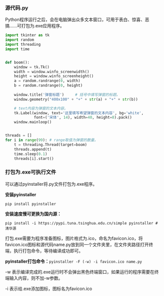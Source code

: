 ### 源代码.py

Python程序运行之后，会在电脑弹出众多文本窗口，可用于表白、惊喜、恶搞……可打包为.exe应用程序。

```python
import tkinter as tk
import random
import threading
import time


def boom():
    window = tk.Tk()
    width = window.winfo_screenwidth()
    height = window.winfo_screenheight()
    a = random.randrange(0, width)
    b = random.randrange(0, height)
    
    window.title('弹窗标题')	 # 括号中填写弹窗的标题。
    window.geometry("400x100" + "+" + str(a) + "+" + str(b))

    # text内容为弹窗的文本内容。
    tk.Label(window, text='这里填写希望弹窗的文本内容', bg='white',
             font=('宋体', 14), width=40, height=8).pack()
    window.mainloop()


threads = []
for i in range(99):	# range取值为弹窗的数量。
    t = threading.Thread(target=boom)
    threads.append(t)
    time.sleep(0.1)
    threads[i].start()
```

### 打包为.exe可执行文件

可以通过pyinstaller将.py文件打包为.exe程序。

**安装pyinstaller**

```
pip install pyinstaller
```

**安装速度慢可更换为国内源：**

```
pip install -i https://pypi.tuna.tsinghua.edu.cn/simple pyinstaller #清华源
```

打包.exe需要为程序准备图标，图片格式为.ico，命名为favicon.ico，将favicon.ico图标和源代码name.py放到同一个文件夹里，在文件夹路径打开终端，执行打包命令，等待编译成功即可。

**pyinstaller打包命令：**`pyinstaller -F (-w) -i favicon.ico name.py`

-w 表示编译完成的.exe运行时不会弹出黑色终端窗口，如果运行的程序需要在终端输入内容，则不加-w参数。

-i 表示给.exe添加图标，图标名为favicon.ico